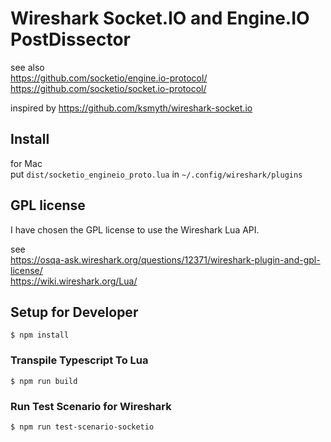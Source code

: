 

# Wireshark Socket.IO and Engine.IO PostDissector

see also<br>
https://github.com/socketio/engine.io-protocol/<br>
https://github.com/socketio/socket.io-protocol/


inspired by https://github.com/ksmyth/wireshark-socket.io

## Install
for Mac<br>
put `dist/socketio_engineio_proto.lua` in `~/.config/wireshark/plugins`

## GPL license
I have chosen the GPL license to use the Wireshark Lua API.

see<br>
https://osqa-ask.wireshark.org/questions/12371/wireshark-plugin-and-gpl-license/<br>
https://wiki.wireshark.org/Lua/


## Setup for Developer

```
$ npm install
```

### Transpile Typescript To Lua
```
$ npm run build
```

### Run Test Scenario for Wireshark
```
$ npm run test-scenario-socketio
```